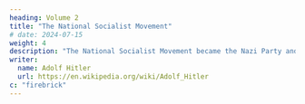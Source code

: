 ```yaml
---
heading: Volume 2
title: "The National Socialist Movement"
# date: 2024-07-15
weight: 4
description: "The National Socialist Movement became the Nazi Party and Nazism"
writer:
  name: Adolf Hitler
  url: https://en.wikipedia.org/wiki/Adolf_Hitler
c: "firebrick"
---
```



